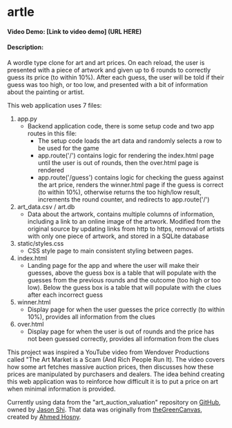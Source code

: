 # artle
#### Video Demo: [Link to video demo] (URL HERE)
#### Description:
A wordle type clone for art and art prices. On each reload, the user is presented with a piece of artwork and given up to 6 rounds to correctly guess its price (to within 10%). After each guess, the user will be told if their guess was too high, or too low, and presented with a bit of information about the painting or artist.

This web application uses 7 files:
1. app.py
	- Backend application code, there is some setup code and two app routes in this file:
		- The setup code loads the art data and randomly selects a row to be used for the game
		- app.route('/') contains logic for rendering the index.html page until the user is out of rounds, then the over.html page is rendered
		- app.route('/guess') contains logic for checking the guess against the art price, renders the winner.html page if the guess is correct (to within 10%), otherwise returns the too high/low result, increments the round counter, and redirects to app.route('/')
2. art_data.csv / art.db
	- Data about the artwork, contains multiple columns of information, including a link to an online image of the artwork. Modified from the original source by updating links from http to https, removal of artists with only one piece of artwork, and stored in a SQLite database
4. static/styles.css
	- CSS style page to main consistent styling between pages.
5. index.html
	- Landing page for the app and where the user will make their guesses, above the guess box is a table that will populate with the guesses from the previous rounds and the outcome (too high or too low). Below the guess box is a table that will populate with the clues after each incorrect guess
6. winner.html
	- Display page for when the user guesses the price correctly (to within 10%), provides all information from the clues
7. over.html
	- Display page for when the user is out of rounds and the price has not been guessed correctly, provides all information from the clues

This project was inspired a YouTube video from Wendover Productions called "The Art Market is a Scam (And Rich People Run It). The video covers how some art fetches massive auction prices, then discusses how these prices are manipulated by purchasers and dealers. The idea behind creating this web application was to reinforce how difficult it is to put a price on art when minimal information is provided.

Currently using data from the  "art_auction_valuation" repository on [GitHub](https://github.com/jasonshi10/art_auction_valuation), owned by [Jason Shi](https://github.com/jasonshi10). That data was originally from [theGreenCanvas](https://github.com/ahmedhosny/theGreenCanvas), created by [Ahmed Hosny](https://github.com/ahmedhosny).